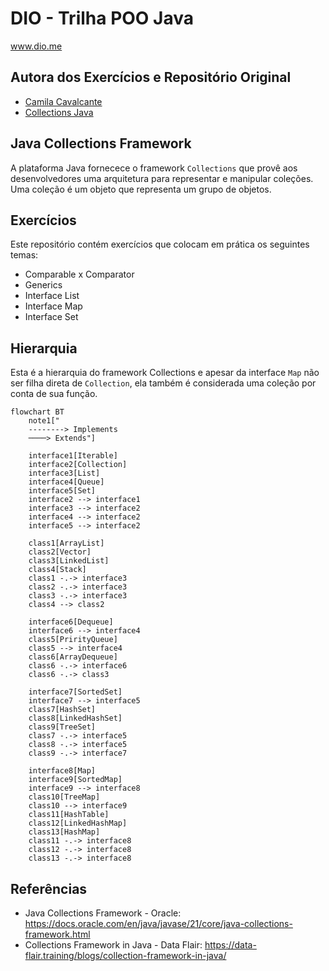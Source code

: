 # DIO - Trilha POO Java
www.dio.me

## Autora dos Exercícios e Repositório Original
- [Camila Cavalcante](https://github.com/cami-la)
- [Collections Java](https://github.com/cami-la/collections-java-api-2023)

## Java Collections Framework
A plataforma Java fornecece o framework `Collections` que provê aos desenvolvedores uma arquitetura para representar e manipular coleções. Uma coleção é um objeto que representa um grupo de objetos.

## Exercícios
Este repositório contém exercícios que colocam em prática os seguintes temas:

- Comparable x Comparator
- Generics
- Interface List
- Interface Map
- Interface Set


## Hierarquia
Esta é a hierarquia do framework Collections e apesar da interface `Map` não ser filha direta de `Collection`, ela também é considerada uma coleção por conta de sua função.

```mermaid
flowchart BT
    note1["
    --------> Implements
    ────> Extends"]

    interface1[Iterable]
    interface2[Collection]
    interface3[List]
    interface4[Queue]
    interface5[Set]
    interface2 --> interface1
    interface3 --> interface2
    interface4 --> interface2
    interface5 --> interface2

    class1[ArrayList]
    class2[Vector]
    class3[LinkedList]
    class4[Stack]
    class1 -.-> interface3
    class2 -.-> interface3
    class3 -.-> interface3
    class4 --> class2

    interface6[Dequeue]
    interface6 --> interface4
    class5[PrirityQueue]
    class5 --> interface4
    class6[ArrayDequeue]
    class6 -.-> interface6
    class6 -.-> class3

    interface7[SortedSet]
    interface7 --> interface5
    class7[HashSet]
    class8[LinkedHashSet]
    class9[TreeSet]
    class7 -.-> interface5
    class8 -.-> interface5
    class9 -.-> interface7

    interface8[Map]
    interface9[SortedMap]
    interface9 --> interface8
    class10[TreeMap]
    class10 --> interface9
    class11[HashTable]
    class12[LinkedHashMap]
    class13[HashMap]
    class11 -.-> interface8
    class12 -.-> interface8
    class13 -.-> interface8
```

## Referências
- Java Collections Framework - Oracle: https://docs.oracle.com/en/java/javase/21/core/java-collections-framework.html
- Collections Framework in Java - Data Flair: https://data-flair.training/blogs/collection-framework-in-java/